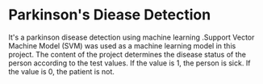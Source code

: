 # Parkinson's Diease Detection
 It's a parkinson disease detection using machine learning .Support Vector Machine Model (SVM) was used as a machine learning model in this project.
The content of the project determines the disease status of the person according to the test values. If the value is 1, the person is sick. If the value is 0, the patient is not.

